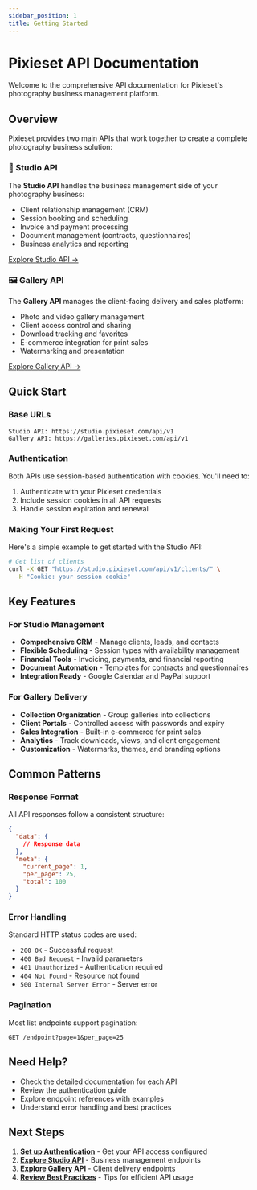 ```yaml
---
sidebar_position: 1
title: Getting Started
---
```


# Pixieset API Documentation

Welcome to the comprehensive API documentation for Pixieset's photography business management platform.

## Overview

Pixieset provides two main APIs that work together to create a complete photography business solution:

### 🏢 Studio API
The **Studio API** handles the business management side of your photography business:
- Client relationship management (CRM)
- Session booking and scheduling
- Invoice and payment processing
- Document management (contracts, questionnaires)
- Business analytics and reporting

[Explore Studio API →](/docs/studio-api/overview)

### 🖼️ Gallery API
The **Gallery API** manages the client-facing delivery and sales platform:
- Photo and video gallery management
- Client access control and sharing
- Download tracking and favorites
- E-commerce integration for print sales
- Watermarking and presentation

[Explore Gallery API →](/docs/gallery-api/overview)

## Quick Start

### Base URLs

```
Studio API: https://studio.pixieset.com/api/v1
Gallery API: https://galleries.pixieset.com/api/v1
```

### Authentication

Both APIs use session-based authentication with cookies. You'll need to:
1. Authenticate with your Pixieset credentials
2. Include session cookies in all API requests
3. Handle session expiration and renewal

### Making Your First Request

Here's a simple example to get started with the Studio API:

```bash
# Get list of clients
curl -X GET "https://studio.pixieset.com/api/v1/clients/" \
  -H "Cookie: your-session-cookie"
```

## Key Features

### For Studio Management
- **Comprehensive CRM** - Manage clients, leads, and contacts
- **Flexible Scheduling** - Session types with availability management
- **Financial Tools** - Invoicing, payments, and financial reporting
- **Document Automation** - Templates for contracts and questionnaires
- **Integration Ready** - Google Calendar and PayPal support

### For Gallery Delivery
- **Collection Organization** - Group galleries into collections
- **Client Portals** - Controlled access with passwords and expiry
- **Sales Integration** - Built-in e-commerce for print sales
- **Analytics** - Track downloads, views, and client engagement
- **Customization** - Watermarks, themes, and branding options

## Common Patterns

### Response Format
All API responses follow a consistent structure:

```json
{
  "data": {
    // Response data
  },
  "meta": {
    "current_page": 1,
    "per_page": 25,
    "total": 100
  }
}
```

### Error Handling
Standard HTTP status codes are used:
- `200 OK` - Successful request
- `400 Bad Request` - Invalid parameters
- `401 Unauthorized` - Authentication required
- `404 Not Found` - Resource not found
- `500 Internal Server Error` - Server error

### Pagination
Most list endpoints support pagination:
```
GET /endpoint?page=1&per_page=25
```

## Need Help?

- Check the detailed documentation for each API
- Review the authentication guide
- Explore endpoint references with examples
- Understand error handling and best practices

## Next Steps

1. **[Set up Authentication](/docs/authentication)** - Get your API access configured
2. **[Explore Studio API](/docs/studio-api/overview)** - Business management endpoints
3. **[Explore Gallery API](/docs/gallery-api/overview)** - Client delivery endpoints
4. **[Review Best Practices](/docs/best-practices)** - Tips for efficient API usage